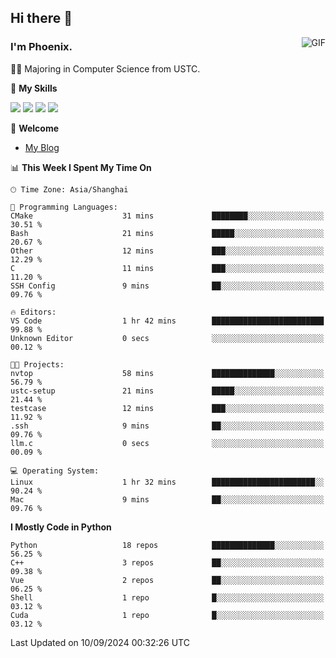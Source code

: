 ## Hi there 👋
<img align="right" alt="GIF" src="https://raw.githubusercontent.com/JoeyBling/JoeyBling/master/pic/pusheencode.gif" />

### I'm Phoenix.

👨‍🎓 Majoring in Computer Science from USTC.

🌟 **My Skills**

![](https://img.shields.io/badge/-Python-3e74a2?style=flat-square&logo=Python&logoColor=fff)
![](https://img.shields.io/badge/-C++-9f62a5?style=flat&logo=cplusplus&logoColor=white)
![](https://img.shields.io/badge/-Linux-185886?style=flat-square&logo=Linux&logoColor=fff)
![](https://img.shields.io/badge/-Rust-ff4136?style=flat-square&logo=Rust&logoColor=fff)

💬 **Welcome**

- [My Blog](https://ysy-phoenix.github.io/)

<!--START_SECTION:waka-->
📊 **This Week I Spent My Time On** 

```text
🕑︎ Time Zone: Asia/Shanghai

💬 Programming Languages: 
CMake                    31 mins             ████████░░░░░░░░░░░░░░░░░   30.51 % 
Bash                     21 mins             █████░░░░░░░░░░░░░░░░░░░░   20.67 % 
Other                    12 mins             ███░░░░░░░░░░░░░░░░░░░░░░   12.29 % 
C                        11 mins             ███░░░░░░░░░░░░░░░░░░░░░░   11.20 % 
SSH Config               9 mins              ██░░░░░░░░░░░░░░░░░░░░░░░   09.76 % 

🔥 Editors: 
VS Code                  1 hr 42 mins        █████████████████████████   99.88 % 
Unknown Editor           0 secs              ░░░░░░░░░░░░░░░░░░░░░░░░░   00.12 % 

🐱‍💻 Projects: 
nvtop                    58 mins             ██████████████░░░░░░░░░░░   56.79 % 
ustc-setup               21 mins             █████░░░░░░░░░░░░░░░░░░░░   21.44 % 
testcase                 12 mins             ███░░░░░░░░░░░░░░░░░░░░░░   11.92 % 
.ssh                     9 mins              ██░░░░░░░░░░░░░░░░░░░░░░░   09.76 % 
llm.c                    0 secs              ░░░░░░░░░░░░░░░░░░░░░░░░░   00.09 % 

💻 Operating System: 
Linux                    1 hr 32 mins        ███████████████████████░░   90.24 % 
Mac                      9 mins              ██░░░░░░░░░░░░░░░░░░░░░░░   09.76 % 
```

**I Mostly Code in Python** 

```text
Python                   18 repos            ██████████████░░░░░░░░░░░   56.25 % 
C++                      3 repos             ██░░░░░░░░░░░░░░░░░░░░░░░   09.38 % 
Vue                      2 repos             ██░░░░░░░░░░░░░░░░░░░░░░░   06.25 % 
Shell                    1 repo              █░░░░░░░░░░░░░░░░░░░░░░░░   03.12 % 
Cuda                     1 repo              █░░░░░░░░░░░░░░░░░░░░░░░░   03.12 % 
```




 Last Updated on 10/09/2024 00:32:26 UTC
<!--END_SECTION:waka-->

<!--
**ysy-phoenix/ysy-phoenix** is a ✨ _special_ ✨ repository because its `README.md` (this file) appears on your GitHub profile.

Here are some ideas to get you started:

- 🔭 I’m currently working on ...
- 🌱 I’m currently learning ...
- 👯 I’m looking to collaborate on ...
- 🤔 I’m looking for help with ...
- 💬 Ask me about ...
- 📫 How to reach me: ...
- 😄 Pronouns: ...
- ⚡ Fun fact: ...
-->
